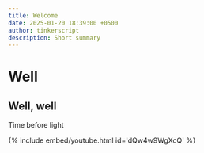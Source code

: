 ```yaml
---
title: Welcome
date: 2025-01-20 18:39:00 +0500
author: tinkerscript
description: Short summary
---
```

# Well
## Well, well
Time before light

{% include embed/youtube.html id='dQw4w9WgXcQ' %}
